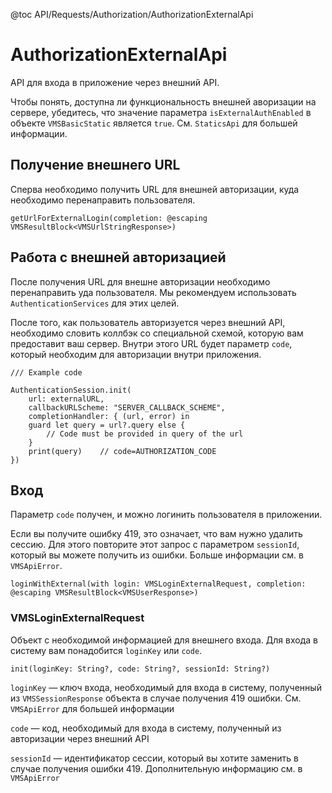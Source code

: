 @toc API/Requests/Authorization/AuthorizationExternalApi

# AuthorizationExternalApi #

API для входа в приложение через внешний API.

Чтобы понять, доступна ли функциональность внешней аворизации на сервере, убедитесь, что значение параметра `isExternalAuthEnabled` в объекте `VMSBasicStatic` является `true`. См. `StaticsApi` для большей информации.


## Получение внешнего URL

Сперва необходимо получить URL для внешней авторизации, куда необходимо перенаправить пользователя.

```
getUrlForExternalLogin(completion: @escaping VMSResultBlock<VMSUrlStringResponse>)
```

## Работа с внешней авторизацией

После получения URL для внешне авторизации необходимо перенаправить уда пользователя. Мы рекомендуем использовать `AuthenticationServices` для этих целей.

После того, как пользователь авторизуется через внешний API, необходимо словить коллбэк со специальной схемой, которую вам предоставит ваш сервер. Внутри этого URL будет параметр `code`, который необходим для авторизации внутри приложения.

```
/// Example code

AuthenticationSession.init(
    url: externalURL, 
    callbackURLScheme: "SERVER_CALLBACK_SCHEME", 
    completionHandler: { (url, error) in
    guard let query = url?.query else {
        // Code must be provided in query of the url
    }
    print(query)    // code=AUTHORIZATION_CODE
})

```


## Вход

Параметр `code` получен, и можно логинить пользователя в приложении.

Если вы получите ошибку 419, это означает, что вам нужно удалить сессию. Для этого повторите этот запрос с параметром `sessionId`, который вы можете получить из ошибки. Больше информации см. в `VMSApiError`.

```
loginWithExternal(with login: VMSLoginExternalRequest, completion: @escaping VMSResultBlock<VMSUserResponse>)
```

### VMSLoginExternalRequest

Объект с необходимой информацией для внешнего входа. Для входа в систему вам понадобится `loginKey` или `code`.

```
init(loginKey: String?, code: String?, sessionId: String?)
```

`loginKey` — ключ входа, необходимый для входа в систему, полученный из `VMSSessionResponse` объекта в случае получения 419 ошибки. См. `VMSApiError` для большей информации

`code` — код, необходимый для входа в систему, полученный из авторизации через внешний API

`sessionId` — идентификатор сессии, который вы хотите заменить в случае получения ошибки 419. Дополнительную информацию см. в `VMSApiError`
